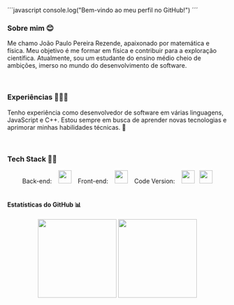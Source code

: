 ´´´javascript
console.log("Bem-vindo ao meu perfil no GitHub!")
´´´
### Sobre mim 😊
Me chamo João Paulo Pereira Rezende, apaixonado por matemática e física. Meu objetivo é me formar em física e contribuir para a exploração científica. Atualmente, sou um estudante do ensino médio cheio de ambições, imerso no mundo do desenvolvimento de software.

<br>

### Experiências 👨🏻‍🎓
Tenho experiência como desenvolvedor de software em várias linguagens, JavaScript e C++. Estou sempre em busca de aprender novas tecnologias e aprimorar minhas habilidades técnicas. 🧠

<br>

### Tech Stack 👨‍💻
<div align="center">
Back-end: &ensp;
<img src="https://cdn-icons-png.flaticon.com/512/6132/6132222.png" width="30" height="30"/> &ensp;
Front-end: &ensp;
<img src="https://cdn-icons-png.flaticon.com/512/1199/1199124.png" width="30" height="30"/> &ensp;
Code Version: &ensp;
<img src="https://cdn-icons-png.flaticon.com/512/4494/4494740.png" width="30" height="30"/>&ensp;
<img src="https://cdn-icons-png.flaticon.com/512/779/779088.png" width="30" height="30"/> 
</div>

<br>

#### Estatísticas do GitHub 📊

<div align="center">
  <a href="https://github.com/joaopaulopereirarezendesesi"></a>
  <img height="180em" src="https://github-readme-stats.vercel.app/api?username=joaopaulopereirarezendesesi&show_icons=true&theme=default&include_all_commits=true&count_private=true"/>
  <img height="180em" src="https://github-readme-stats.vercel.app/api/top-langs/?username=joaopaulopereirarezendesesi&layout=compact&langs_count=7&theme=defult"/>
</div>




